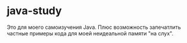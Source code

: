 # java-study
Это для моего самоизучения Java. Плюс возможность запечатлить частные примеры кода для моей неидеальной памяти "на слух".
